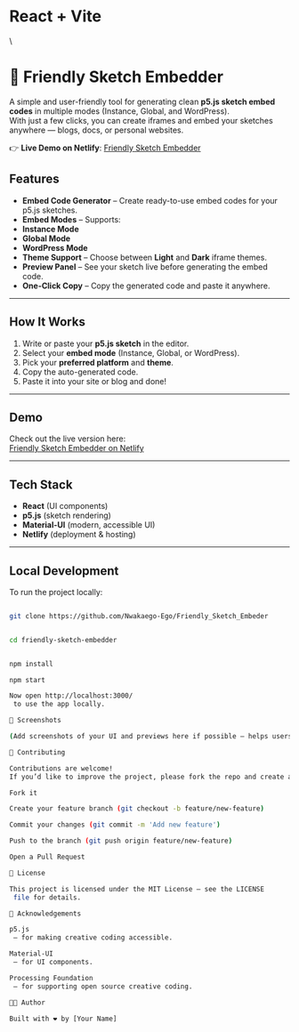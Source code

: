 # React + Vite

<!--
This template provides a minimal setup to get React working in Vite with HMR and some ESLint rules.

Currently, two official plugins are available:

- [@vitejs/plugin-react](https://github.com/vitejs/vite-plugin-react/blob/main/packages/plugin-react) uses [Babel](https://babeljs.io/) for Fast Refresh
- [@vitejs/plugin-react-swc](https://github.com/vitejs/vite-plugin-react/blob/main/packages/plugin-react-swc) uses [SWC](https://swc.rs/) for Fast Refresh

## Expanding the ESLint configuration

If you are developing a production application, we recommend using TypeScript with type-aware lint rules enabled. Check out the [TS template](https://github.com/vitejs/vite/tree/main/packages/create-vite/template-react-ts) for information on how to integrate TypeScript and [`typescript-eslint`](https://typescript-eslint.io) in your project. -->

\

# 🎨 Friendly Sketch Embedder

A simple and user-friendly tool for generating clean **p5.js sketch embed codes** in multiple modes (Instance, Global, and WordPress).  
With just a few clicks, you can create iframes and embed your sketches anywhere — blogs, docs, or personal websites.

👉 **Live Demo on Netlify**: [Friendly Sketch Embedder](https://your-netlify-link.netlify.app/)

## Features

- **Embed Code Generator** – Create ready-to-use embed codes for your p5.js sketches.
- **Embed Modes** – Supports:
- **Instance Mode**
- **Global Mode**
- **WordPress Mode**
- **Theme Support** – Choose between **Light** and **Dark** iframe themes.
- **Preview Panel** – See your sketch live before generating the embed code.
- **One-Click Copy** – Copy the generated code and paste it anywhere.

---

## How It Works

1. Write or paste your **p5.js sketch** in the editor.
2. Select your **embed mode** (Instance, Global, or WordPress).
3. Pick your **preferred platform** and **theme**.
4. Copy the auto-generated code.
5. Paste it into your site or blog and done!

---

## Demo

Check out the live version here:  
 [Friendly Sketch Embedder on Netlify](https://embeder.netlify.app/)

---

## Tech Stack

- **React** (UI components)
- **p5.js** (sketch rendering)
- **Material-UI** (modern, accessible UI)
- **Netlify** (deployment & hosting)

---

## Local Development

To run the project locally:

```bash

git clone https://github.com/Nwakaego-Ego/Friendly_Sketch_Embeder


cd friendly-sketch-embedder


npm install

npm start

Now open http://localhost:3000/
 to use the app locally.

📸 Screenshots

(Add screenshots of your UI and previews here if possible — helps users understand instantly.)

🤝 Contributing

Contributions are welcome!
If you’d like to improve the project, please fork the repo and create a pull request.

Fork it

Create your feature branch (git checkout -b feature/new-feature)

Commit your changes (git commit -m 'Add new feature')

Push to the branch (git push origin feature/new-feature)

Open a Pull Request

📜 License

This project is licensed under the MIT License – see the LICENSE
 file for details.

🙌 Acknowledgements

p5.js
 – for making creative coding accessible.

Material-UI
 – for UI components.

Processing Foundation
 – for supporting open source creative coding.

👨‍💻 Author

Built with ❤️ by [Your Name]


```
